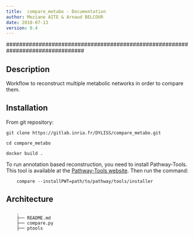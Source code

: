 ```yaml
---
title:  compare_metabo - Documentation
author: Meziane AITE & Arnaud BELCOUR
date: 2018-07-13
version: 0.4
---
```


################################################################################

## Description

Workflow to reconstruct multiple metabolic networks in order to compare them.

## Installation

From git repository:

	git clone https://gitlab.inria.fr/DYLISS/compare_metabo.git

	cd compare_metabo

	docker build .

To run annotation based reconstruction, you need to install Pathway-Tools. This tool is available at the [Pathway-Tools website](http://bioinformatics.ai.sri.com/ptools/). Then run the command:

        compare --installPWT=path/to/pathway/tools/installer

## Architecture

        .
        ├── README.md
        ├── compare.py
        ├── ptools

